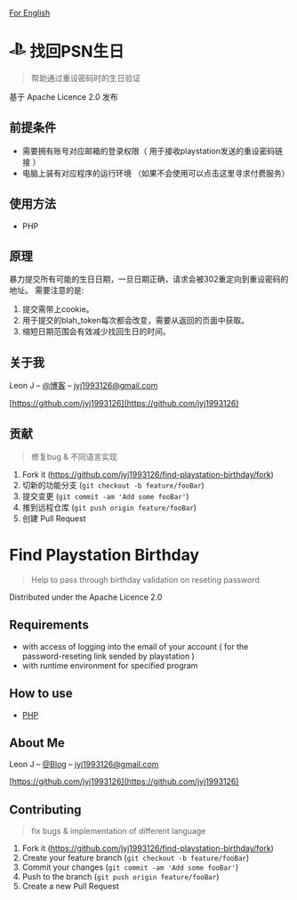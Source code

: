 [For English](#find-playstation-birthday)

# [![Playstation][playstation-image]][playstation-url] 找回PSN生日
> 帮助通过重设密码时的生日验证

基于 Apache Licence 2.0 发布

## 前提条件
- 需要拥有账号对应邮箱的登录权限（ 用于接收playstation发送的重设密码链接 ）
- 电脑上装有对应程序的运行环境 （如果不会使用可以点击这里寻求付费服务）

## 使用方法
- PHP

## 原理
  暴力提交所有可能的生日日期，一旦日期正确，请求会被302重定向到重设密码的地址。
  需要注意的是:
  1. 提交需带上cookie。
  2. 用于提交的blah_token每次都会改变，需要从返回的页面中获取。
  3. 缩短日期范围会有效减少找回生日的时间。

## 关于我
Leon J – [@博客](http://www.leonj.cc/) – jyj1993126@gmail.com

[https://github.com/jyj1993126](https://github.com/jyj1993126)

## 贡献
> 修复bug & 不同语言实现

1. Fork it (<https://github.com/jyj1993126/find-playstation-birthday/fork>)
2. 切新的功能分支 (`git checkout -b feature/fooBar`)
3. 提交变更 (`git commit -am 'Add some fooBar'`)
4. 推到远程仓库 (`git push origin feature/fooBar`)
5. 创建 Pull Request

# Find Playstation Birthday
> Help to pass through birthday validation on reseting password

Distributed under the Apache Licence 2.0

## Requirements
- with access of logging into the email of your account ( for the  password-reseting link sended by playstation )
- with runtime environment for specified program

## How to use
- [PHP](php/README.md)


## About Me
Leon J – [@Blog](http://www.leonj.cc/) – jyj1993126@gmail.com

[https://github.com/jyj1993126](https://github.com/jyj1993126)

## Contributing
> fix bugs & implementation of different language

1. Fork it (<https://github.com/jyj1993126/find-playstation-birthday/fork>)
2. Create your feature branch (`git checkout -b feature/fooBar`)
3. Commit your changes (`git commit -am 'Add some fooBar'`)
4. Push to the branch (`git push origin feature/fooBar`)
5. Create a new Pull Request

<!-- Markdown link & img dfn's -->
[playstation-image]: playstation.png
[playstation-url]: https://account.sonyentertainmentnetwork.com/liquid/external/forgot-password!input.action
